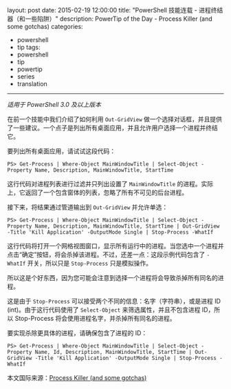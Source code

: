 ﻿layout: post
date: 2015-02-19 12:00:00
title: "PowerShell 技能连载 - 进程终结器（和一些陷阱）"
description: PowerTip of the Day - Process Killer (and some gotchas)
categories:
- powershell
- tip
tags:
- powershell
- tip
- powertip
- series
- translation
---
_适用于 PowerShell 3.0 及以上版本_

在前一个技能中我们介绍了如何利用 `Out-GridView` 做一个选择对话框，并且提供了一些建议。一个点子是列出所有桌面应用，并且允许用户选择一个进程并终结它。

要列出所有桌面应用，请试试这段代码：

    PS> Get-Process | Where-Object MainWindowTitle | Select-Object -Property Name, Description, MainWindowTitle, StartTime

这行代码对进程列表进行过滤并只列出设置了 `MainWindowTitle` 的进程。实际上，它返回了一个包含窗体的列表，忽略了所有不可见的后台进程。

接下来，将结果通过管道输出到 `Out-GridView` 并允许单选：

    PS> Get-Process | Where-Object MainWindowTitle | Select-Object -Property Name, Description, MainWindowTitle, StartTime | Out-GridView -Title 'Kill Application' -OutputMode Single | Stop-Process -WhatIf

这行代码将打开一个网格视图窗口，显示所有运行中的进程。当您选中一个进程并点击“确定”按钮，将会杀掉该进程。不过，还差一点：这段示例代码包含了 `-WhatIf` 开关，所以只是 `Stop-Process` 只是模拟操作。

所以这是个好东西，因为您可能会注意到选择一个进程将会导致杀掉所有同名的进程。

这是由于 `Stop-Process` 可以接受两个不同的信息：名字（字符串），或是进程 ID (int)。由于这行代码使用了 `Select-Object` 来筛选属性，并且不包含进程 ID，所以 Stop-Process 将会使用进程名字，并杀掉所有同名的进程。

要实现杀除更具体的进程，请确保包含了进程的 ID：

    PS> Get-Process | Where-Object MainWindowTitle | Select-Object -Property Name, Id, Description, MainWindowTitle, StartTime | Out-GridView -Title 'Kill Application' -OutputMode Single | Stop-Process -WhatIf

<!--more-->
本文国际来源：[Process Killer (and some gotchas)](http://powershell.com/cs/blogs/tips/archive/2015/02/19/process-killer-and-some-gotchas.aspx)
